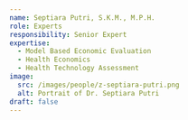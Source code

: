```yaml
---
name: Septiara Putri, S.K.M., M.P.H.
role: Experts
responsibility: Senior Expert
expertise:
  - Model Based Economic Evaluation
  - Health Economics
  - Health Technology Assessment
image:
  src: /images/people/z-septiara-putri.png
  alt: Portrait of Dr. Septiara Putri
draft: false
---
```

